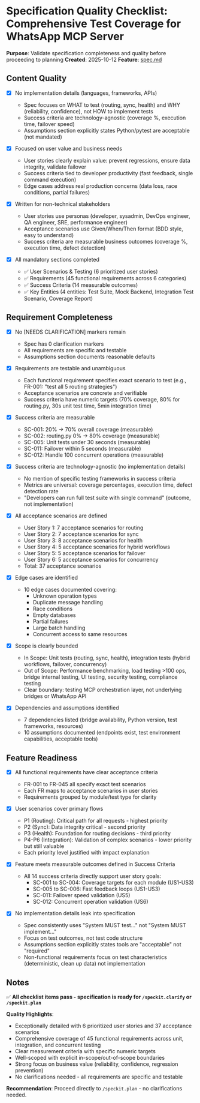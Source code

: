 # Specification Quality Checklist: Comprehensive Test Coverage for WhatsApp MCP Server

**Purpose**: Validate specification completeness and quality before proceeding to planning
**Created**: 2025-10-12
**Feature**: [spec.md](../spec.md)

## Content Quality

- [x] No implementation details (languages, frameworks, APIs)
  - Spec focuses on WHAT to test (routing, sync, health) and WHY (reliability, confidence), not HOW to implement tests
  - Success criteria are technology-agnostic (coverage %, execution time, failover speed)
  - Assumptions section explicitly states Python/pytest are acceptable (not mandated)

- [x] Focused on user value and business needs
  - User stories clearly explain value: prevent regressions, ensure data integrity, validate failover
  - Success criteria tied to developer productivity (fast feedback, single command execution)
  - Edge cases address real production concerns (data loss, race conditions, partial failures)

- [x] Written for non-technical stakeholders
  - User stories use personas (developer, sysadmin, DevOps engineer, QA engineer, SRE, performance engineer)
  - Acceptance scenarios use Given/When/Then format (BDD style, easy to understand)
  - Success criteria are measurable business outcomes (coverage %, execution time, defect detection)

- [x] All mandatory sections completed
  - ✅ User Scenarios & Testing (6 prioritized user stories)
  - ✅ Requirements (45 functional requirements across 6 categories)
  - ✅ Success Criteria (14 measurable outcomes)
  - ✅ Key Entities (4 entities: Test Suite, Mock Backend, Integration Test Scenario, Coverage Report)

## Requirement Completeness

- [x] No [NEEDS CLARIFICATION] markers remain
  - Spec has 0 clarification markers
  - All requirements are specific and testable
  - Assumptions section documents reasonable defaults

- [x] Requirements are testable and unambiguous
  - Each functional requirement specifies exact scenario to test (e.g., FR-001: "test all 5 routing strategies")
  - Acceptance scenarios are concrete and verifiable
  - Success criteria have numeric targets (70% coverage, 80% for routing.py, 30s unit test time, 5min integration time)

- [x] Success criteria are measurable
  - SC-001: 20% → 70% overall coverage (measurable)
  - SC-002: routing.py 0% → 80% coverage (measurable)
  - SC-005: Unit tests under 30 seconds (measurable)
  - SC-011: Failover within 5 seconds (measurable)
  - SC-012: Handle 100 concurrent operations (measurable)

- [x] Success criteria are technology-agnostic (no implementation details)
  - No mention of specific testing frameworks in success criteria
  - Metrics are universal: coverage percentages, execution time, defect detection rate
  - "Developers can run full test suite with single command" (outcome, not implementation)

- [x] All acceptance scenarios are defined
  - User Story 1: 7 acceptance scenarios for routing
  - User Story 2: 7 acceptance scenarios for sync
  - User Story 3: 8 acceptance scenarios for health
  - User Story 4: 5 acceptance scenarios for hybrid workflows
  - User Story 5: 5 acceptance scenarios for failover
  - User Story 6: 5 acceptance scenarios for concurrency
  - Total: 37 acceptance scenarios

- [x] Edge cases are identified
  - 10 edge cases documented covering:
    - Unknown operation types
    - Duplicate message handling
    - Race conditions
    - Empty databases
    - Partial failures
    - Large batch handling
    - Concurrent access to same resources

- [x] Scope is clearly bounded
  - In Scope: Unit tests (routing, sync, health), integration tests (hybrid workflows, failover, concurrency)
  - Out of Scope: Performance benchmarking, load testing >100 ops, bridge internal testing, UI testing, security testing, compliance testing
  - Clear boundary: testing MCP orchestration layer, not underlying bridges or WhatsApp API

- [x] Dependencies and assumptions identified
  - 7 dependencies listed (bridge availability, Python version, test frameworks, resources)
  - 10 assumptions documented (endpoints exist, test environment capabilities, acceptable tools)

## Feature Readiness

- [x] All functional requirements have clear acceptance criteria
  - FR-001 to FR-045 all specify exact test scenarios
  - Each FR maps to acceptance scenarios in user stories
  - Requirements grouped by module/test type for clarity

- [x] User scenarios cover primary flows
  - P1 (Routing): Critical path for all requests - highest priority
  - P2 (Sync): Data integrity critical - second priority
  - P3 (Health): Foundation for routing decisions - third priority
  - P4-P6 (Integration): Validation of complex scenarios - lower priority but still valuable
  - Each priority level justified with impact explanation

- [x] Feature meets measurable outcomes defined in Success Criteria
  - All 14 success criteria directly support user story goals:
    - SC-001 to SC-004: Coverage targets for each module (US1-US3)
    - SC-005 to SC-006: Fast feedback loops (US1-US3)
    - SC-011: Failover speed validation (US5)
    - SC-012: Concurrent operation validation (US6)

- [x] No implementation details leak into specification
  - Spec consistently uses "System MUST test..." not "System MUST implement..."
  - Focus on test outcomes, not test code structure
  - Assumptions section explicitly states tools are "acceptable" not "required"
  - Non-functional requirements focus on test characteristics (deterministic, clean up data) not implementation

## Notes

✅ **All checklist items pass - specification is ready for `/speckit.clarify` or `/speckit.plan`**

**Quality Highlights**:
- Exceptionally detailed with 6 prioritized user stories and 37 acceptance scenarios
- Comprehensive coverage of 45 functional requirements across unit, integration, and concurrent testing
- Clear measurement criteria with specific numeric targets
- Well-scoped with explicit in-scope/out-of-scope boundaries
- Strong focus on business value (reliability, confidence, regression prevention)
- No clarifications needed - all requirements are specific and testable

**Recommendation**: Proceed directly to `/speckit.plan` - no clarifications needed.
